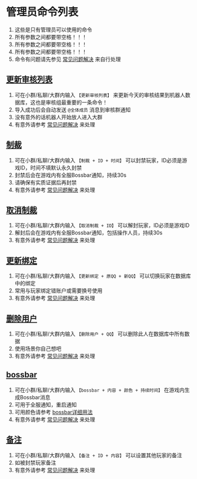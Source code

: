 # 管理员命令列表

1. 这些是只有管理员可以使用的命令
2. 所有参数之间都要带空格！！！
3. 所有参数之间都要带空格！！！
4. 所有参数之间都要带空格！！！
5. 命令有问题请先参见 [常见问题解决](../faq.md) 来自行处理

## [更新审核列表]()
1. 可在小群/私聊/大群内输入 `【更新审核列表】` 来更新今天的审核结果到机器人数据库，这也是审核组最重要的一条命令！
2. 导入成功后会自动发送 `@全体成员` 消息到审核群通知
3. 没有意外的话机器人开始放人进入大群
4. 有意外请参考 [常见问题解决](../faq.md) 来处理

## [制裁]()
1. 可在小群/私聊/大群内输入 `【制裁 + ID + 时间】` 可以封禁玩家，ID必须是游戏ID，时间不填默认永久封禁
2. 封禁后会在游戏内有全服Bossbar通知，持续30s
3. 请确保有实质证据后再封禁
4. 有意外请参考 [常见问题解决](../faq.md) 来处理

## [取消制裁]()
1. 可在小群/私聊/大群内输入 `【取消制裁 + ID】` 可以解封玩家，ID必须是游戏ID
2. 解封后会在游戏内有全服Bossbar通知，包括操作人员，持续30s
3. 有意外请参考 [常见问题解决](../faq.md) 来处理

## [更新绑定]()
1. 可在小群/私聊/大群内输入 `【更新绑定 + 原QQ + 新QQ】` 可以切换玩家在数据库中的绑定
2. 常用与玩家绑定错账户或需要换号使用
3. 有意外请参考 [常见问题解决](../faq.md) 来处理

## [删除用户]()
1. 可在小群/私聊/大群内输入 `【删除用户 + QQ】` 可以删除此人在数据库中所有数据
2. 使用场景你自己想吧
3. 有意外请参考 [常见问题解决](../faq.md) 来处理

## [bossbar]()
1. 可在小群/私聊/大群内输入 `【bossbar + 内容 + 颜色 + 持续时间】` 在游戏内生成Bossbar消息
2. 可用于全服通知，重启通知
3. 可用颜色请参考 [bossbar详细用法](../../other/bossbar.md)
4. 有意外请参考 [常见问题解决](../faq.md) 来处理

## [备注]()
1. 可在小群/私聊/大群内输入 `【备注 + ID + 内容】` 可以设置其他玩家的备注
2. 如被封禁玩家备注
3. 有意外请参考 [常见问题解决](../faq.md) 来处理
